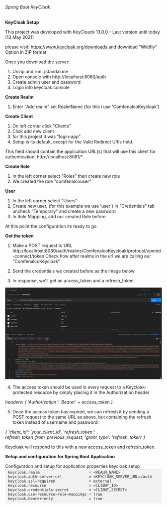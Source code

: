 ###### Spring Boot KeyCloak


**KeyCloak Setup**

This project was developed with KeyCloack 13.0.0 - Last version until today (13 May 2021)

please visit: https://www.keycloak.org/downloads and download "Wildfly" Option in ZIP format 

Once you download the server:

1. Unzip and run ./standalone
2. Open console with http://localhost:8080/auth
3. Create admin user and password
4. Login into keycloak console

**Create Realm**
1. Enter "Add realm" set RealmName (for this i use 'ComfenalcoKeycloak')

**Create Client**
1. On left corner click "Clients"
2. Click add new client
3. for this project it was "login-app"
4. Setup is its default, except for the Valid Redirect URIs field. 
   
This field should contain the application URL(s) that will use this client for authentication:
http://localhost:8081/*

**Create Role**
1. In the left corner select "Roles" then create new role
2. We created the role "comfenalcouser"

**User**
1. In the left corner select "Users"
2. Create new user, (for this example we use 'user') in "Credentials" tab uncheck "Temporary" and create a new password
3. In Role Mapping, add our created Role before

At this point the configuration its ready to go

**Get the token**
1. Make a POST request to URL
http://localhost:8080/auth/realms/ComfenalcoKeycloak/protocol/openid-connect/token
Check how after realms in the url we are calling our "ComfenalcoKeycloak"
   
2. Send the credentials we created before as the image below
3. In response, we'll get an access_token and a refresh_token.


![img.png](readme_img/gettoken.png)


4. The access token should be used in every request to a Keycloak-protected resource by simply placing it in the Authorization header

_headers: {
'Authorization': 'Bearer' + access_token
}_

5. Once the access token has expired, we can refresh it by sending a POST request to the same URL as above, but containing the refresh token instead of username and password:

_{
'client_id': 'your_client_id',
'refresh_token': refresh_token_from_previous_request,
'grant_type': 'refresh_token'
}_

Keycloak will respond to this with a new access_token and refresh_token.

**Setup and configuration for Spring Boot Application**

Configuration and setup for application.properties keycloak setup
![img.png](readme_img/propertiesconfig.png)
